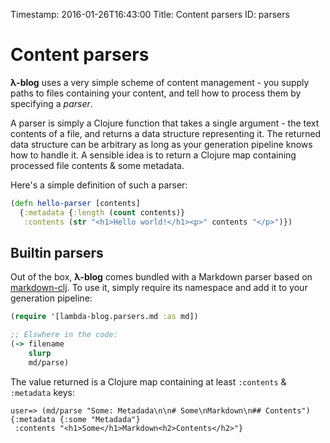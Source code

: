 Timestamp: 2016-01-26T16:43:00
Title: Content parsers
ID: parsers

# Content parsers

**λ-blog** uses a very simple scheme of content management - you supply paths to files containing your content, and tell how to process them by specifying a *parser*.

A parser is simply a Clojure function that takes a single argument - the text contents of a file, and returns a data structure representing it. The returned data structure can be arbitrary as long as your generation pipeline knows how to handle it. A sensible idea is to return a Clojure map containing processed file contents & some metadata.

Here's a simple definition of such a parser:

```clojure
(defn hello-parser [contents]
  {:metadata {:length (count contents)}
   :contents (str "<h1>Hello world!</h1><p>" contents "</p>")})
```

## Builtin parsers

Out of the box, **λ-blog** comes bundled with a Markdown parser based on [markdown-clj](https://github.com/yogthos/markdown-clj). To use it, simply require its namespace and add it to your generation pipeline:

```clojure
(require '[lambda-blog.parsers.md :as md])

;; Elswhere in the code:
(-> filename
    slurp
    md/parse)
```

The value returned is a Clojure map containing at least `:contents` & `:metadata` keys:

```clojure-repl
user=> (md/parse "Some: Metadada\n\n# Some\nMarkdown\n## Contents")
{:metadata {:some "Metadada"}
 :contents "<h1>Some</h1>Markdown<h2>Contents</h2>"}
```
